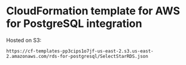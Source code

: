 # CloudFormation template for AWS for PostgreSQL integration

Hosted on S3:

```
https://cf-templates-pp3cips1o7jf-us-east-2.s3.us-east-2.amazonaws.com/rds-for-postgresql/SelectStarRDS.json
```